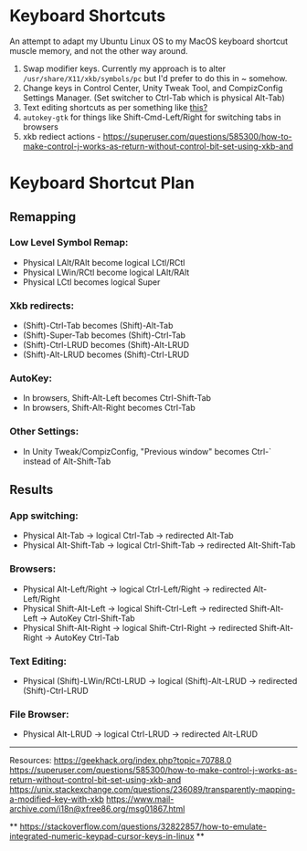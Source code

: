 # Keyboard Shortcuts
An attempt to adapt my Ubuntu Linux OS to my MacOS keyboard shortcut muscle memory, and not the other way around.

1. Swap modifier keys. Currently my approach is to alter `/usr/share/X11/xkb/symbols/pc` but I'd prefer to do this in ~ somehow.
2. Change keys in Control Center, Unity Tweak Tool, and CompizConfig Settings Manager. (Set switcher to Ctrl-Tab which is physical Alt-Tab)
3. Text editing shortcuts as per something like [this?](http://www.linuxproblem.org/art_17.html)
4. `autokey-gtk` for things like Shift-Cmd-Left/Right for switching tabs in browsers
5. xkb rediect actions - https://superuser.com/questions/585300/how-to-make-control-j-works-as-return-without-control-bit-set-using-xkb-and

# Keyboard Shortcut Plan

## Remapping

### Low Level Symbol Remap:
- Physical LAlt/RAlt become logical LCtl/RCtl
- Physical LWin/RCtl become logical LAlt/RAlt
- Physical LCtl becomes logical Super

### Xkb redirects:
- (Shift)-Ctrl-Tab becomes (Shift)-Alt-Tab
- (Shift)-Super-Tab becomes (Shift)-Ctrl-Tab
- (Shift)-Ctrl-LRUD becomes (Shift)-Alt-LRUD
- (Shift)-Alt-LRUD becomes (Shift)-Ctrl-LRUD

### AutoKey:
- In browsers, Shift-Alt-Left becomes Ctrl-Shift-Tab
- In browsers, Shift-Alt-Right becomes Ctrl-Tab

### Other Settings:
- In Unity Tweak/CompizConfig, "Previous window" becomes Ctrl-\` instead of Alt-Shift-Tab

## Results

### App switching:
- Physical Alt-Tab -> logical Ctrl-Tab -> redirected Alt-Tab
- Physical Alt-Shift-Tab -> logical Ctrl-Shift-Tab -> redirected Alt-Shift-Tab

### Browsers:
- Physical Alt-Left/Right -> logical Ctrl-Left/Right -> redirected Alt-Left/Right
- Physical Shift-Alt-Left -> logical Shift-Ctrl-Left -> redirected Shift-Alt-Left -> AutoKey Ctrl-Shift-Tab
- Physical Shift-Alt-Right -> logical Shift-Ctrl-Right -> redirected Shift-Alt-Right -> AutoKey Ctrl-Tab

### Text Editing:
- Physical (Shift)-LWin/RCtl-LRUD -> logical (Shift)-Alt-LRUD -> redirected (Shift)-Ctrl-LRUD

### File Browser:
- Physical Alt-LRUD -> logical Ctrl-LRUD -> redirected Alt-LRUD

-------

Resources:
https://geekhack.org/index.php?topic=70788.0
https://superuser.com/questions/585300/how-to-make-control-j-works-as-return-without-control-bit-set-using-xkb-and
https://unix.stackexchange.com/questions/236089/transparently-mapping-a-modified-key-with-xkb
https://www.mail-archive.com/i18n@xfree86.org/msg01867.html

** https://stackoverflow.com/questions/32822857/how-to-emulate-integrated-numeric-keypad-cursor-keys-in-linux **
